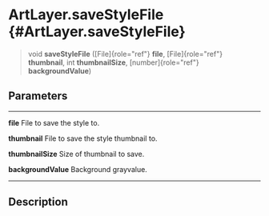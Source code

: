 ArtLayer.saveStyleFile {#ArtLayer.saveStyleFile}
======================

> void **saveStyleFile** ([File]{role="ref"} **file**,
> [File]{role="ref"} **thumbnail**, int **thumbnailSize**,
> [number]{role="ref"} **backgroundValue**)

Parameters
----------

  --------------------- --------------------------------------
  **file**              File to save the style to.

  **thumbnail**         File to save the style thumbnail to.

  **thumbnailSize**     Size of thumbnail to save.

  **backgroundValue**   Background grayvalue.
  --------------------- --------------------------------------

Description
-----------
